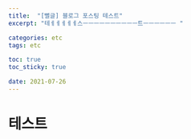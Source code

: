 ```yaml
---
title:  "[뻘글] 블로그 포스팅 테스트"
excerpt: "테ㅔㅔㅔㅔㅔ스ㅡㅡㅡㅡㅡㅡㅡㅡㅡㅡ트ㅡㅡㅡㅡㅡㅡ "

categories: etc
tags: etc

toc: true
toc_sticky: true

date: 2021-07-26
---
```


# 테스트
